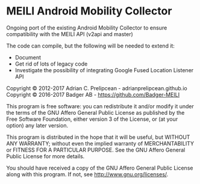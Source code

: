# MEILI Android Mobility Collector 

Ongoing port of the existing Android Mobility Collector to ensure compatibility with the MEILI API (v2api and master)

The code can compile, but the following will be needed to extend it:

  - Document
  - Get rid of lots of legacy code
  - Investigate the possibility of integrating Google Fused Location Listener API

Copyright &copy; 2012-2017 Adrian C. Prelipcean - adrianprelipcean.github.io
Copyright &copy; 2016-2017 Badger AB - https://github.com/Badger-MEILI 

This program is free software: you can redistribute it and/or modify it under the terms of the GNU Affero General Public License as published by the Free Software Foundation, either version 3 of the License, or (at your option) any later version.

This program is distributed in the hope that it will be useful, but WITHOUT ANY WARRANTY; without even the implied warranty of MERCHANTABILITY or FITNESS FOR A PARTICULAR PURPOSE. See the GNU Affero General Public License for more details.

You should have received a copy of the GNU Affero General Public License along with this program. If not, see http://www.gnu.org/licenses/. 